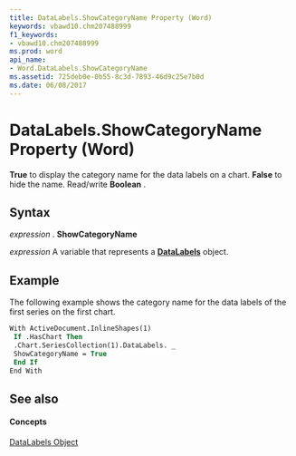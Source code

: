 ```yaml
---
title: DataLabels.ShowCategoryName Property (Word)
keywords: vbawd10.chm207488999
f1_keywords:
- vbawd10.chm207488999
ms.prod: word
api_name:
- Word.DataLabels.ShowCategoryName
ms.assetid: 725deb0e-0b55-8c3d-7893-46d9c25e7b0d
ms.date: 06/08/2017
---
```



# DataLabels.ShowCategoryName Property (Word)

 **True** to display the category name for the data labels on a chart. **False** to hide the name. Read/write **Boolean** .


## Syntax

 _expression_ . **ShowCategoryName**

 _expression_ A variable that represents a **[DataLabels](Word.DataLabels.md)** object.


## Example

The following example shows the category name for the data labels of the first series on the first chart.


```vb
With ActiveDocument.InlineShapes(1) 
 If .HasChart Then 
 .Chart.SeriesCollection(1).DataLabels. _ 
 ShowCategoryName = True 
 End If 
End With
```


## See also


#### Concepts


[DataLabels Object](Word.DataLabels.md)

